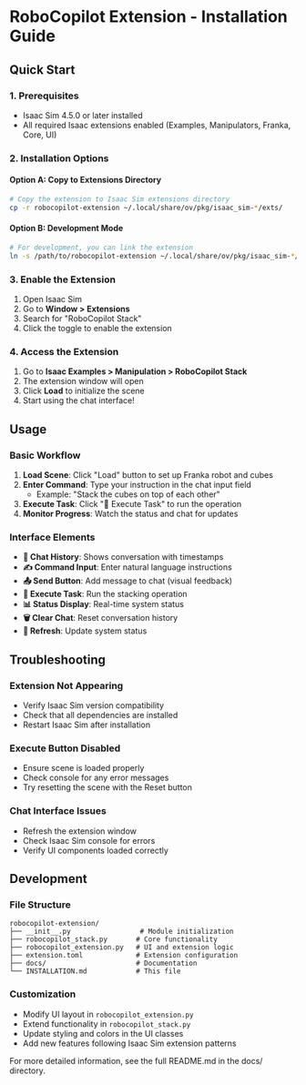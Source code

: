 # RoboCopilot Extension - Installation Guide

## Quick Start

### 1. Prerequisites
- Isaac Sim 4.5.0 or later installed
- All required Isaac extensions enabled (Examples, Manipulators, Franka, Core, UI)

### 2. Installation Options

#### Option A: Copy to Extensions Directory
```bash
# Copy the extension to Isaac Sim extensions directory
cp -r robocopilot-extension ~/.local/share/ov/pkg/isaac_sim-*/exts/
```

#### Option B: Development Mode
```bash
# For development, you can link the extension
ln -s /path/to/robocopilot-extension ~/.local/share/ov/pkg/isaac_sim-*/exts/
```

### 3. Enable the Extension

1. Open Isaac Sim
2. Go to **Window > Extensions**
3. Search for "RoboCopilot Stack"
4. Click the toggle to enable the extension

### 4. Access the Extension

1. Go to **Isaac Examples > Manipulation > RoboCopilot Stack**
2. The extension window will open
3. Click **Load** to initialize the scene
4. Start using the chat interface!

## Usage

### Basic Workflow

1. **Load Scene**: Click "Load" button to set up Franka robot and cubes
2. **Enter Command**: Type your instruction in the chat input field
   - Example: "Stack the cubes on top of each other"
3. **Execute Task**: Click "🚀 Execute Task" to run the operation
4. **Monitor Progress**: Watch the status and chat for updates

### Interface Elements

- **💬 Chat History**: Shows conversation with timestamps
- **✍️ Command Input**: Enter natural language instructions
- **📤 Send Button**: Add message to chat (visual feedback)
- **🚀 Execute Task**: Run the stacking operation
- **📊 Status Display**: Real-time system status
- **🗑️ Clear Chat**: Reset conversation history
- **🔄 Refresh**: Update system status

## Troubleshooting

### Extension Not Appearing
- Verify Isaac Sim version compatibility
- Check that all dependencies are installed
- Restart Isaac Sim after installation

### Execute Button Disabled
- Ensure scene is loaded properly
- Check console for any error messages
- Try resetting the scene with the Reset button

### Chat Interface Issues
- Refresh the extension window
- Check Isaac Sim console for errors
- Verify UI components loaded correctly

## Development

### File Structure
```
robocopilot-extension/
├── __init__.py                 # Module initialization
├── robocopilot_stack.py       # Core functionality
├── robocopilot_extension.py   # UI and extension logic
├── extension.toml             # Extension configuration
├── docs/                      # Documentation
└── INSTALLATION.md            # This file
```

### Customization
- Modify UI layout in `robocopilot_extension.py`
- Extend functionality in `robocopilot_stack.py`
- Update styling and colors in the UI classes
- Add new features following Isaac Sim extension patterns

For more detailed information, see the full README.md in the docs/ directory. 